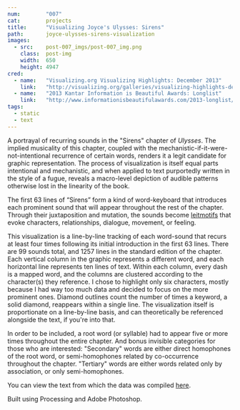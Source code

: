 ```yaml
---
num:        "007"
cat:        projects
title:      "Visualizing Joyce's Ulysses: Sirens"
path:       joyce-ulysses-sirens-visualization
images:
  - src:    post-007_imgs/post-007_img.png
    class:  post-img
    width:  650
    height: 4947
cred:
  - name:   "Visualizing.org Visualizing Highlights: December 2013"
    link:   "http://visualizing.org/galleries/visualizing-highlights-december-2013"
  - name:   "2013 Kantar Information is Beautiful Awards: Longlist"
    link:   "http://www.informationisbeautifulawards.com/2013-longlist/data-visualization/"
tags:
  - static
  - text
---
```

A portrayal of recurring sounds in the "Sirens" chapter of _Ulysses_. The implied musicality of this chapter, coupled with the mechanistic-if-it-were-not-intentional recurrence of certain words, renders it a legit candidate for graphic representation. The process of visualization is itself equal parts intentional and mechanistic, and when applied to text purportedly written in the style of a fugue, reveals a macro-level depiction of audible patterns otherwise lost in the linearity of the book.

The first 63 lines of “Sirens” form a kind of word-keyboard that introduces each prominent sound that will appear throughout the rest of the chapter. Through their juxtaposition and mutation, the sounds become [leitmotifs](http://en.wikipedia.org/wiki/Leitmotif) that evoke characters, relationships, dialogue, movement, or feeling.

This visualization is a line-by-line tracking of each word-sound that recurs at least four times following its initial introduction in the first 63 lines. There are 99 sounds total, and 1257 lines in the standard edition of the chapter. Each vertical column in the graphic represents a different word, and each horizontal line represents ten lines of text. Within each column, every dash is a mapped word, and the columns are clustered according to the character(s) they reference. I chose to highlight only six characters, mostly because I had way too much data and decided to focus on the more prominent ones. Diamond outlines count the number of times a keyword, a solid diamond, reappears within a single line. The visualization itself is proportionate on a line-by-line basis, and can theoretically be referenced alongside the text, if you're into that.

In order to be included, a root word (or syllable) had to appear five or more times throughout the entire chapter. And bonus invisible categories for those who are interested: "Secondary" words are either direct homophones of the root word, or semi-homophones related by co-occurrence throughout the chapter. "Tertiary" words are either words related only by association, or only semi-homophones.

You can view the text from which the data was compiled [here](../images/post-007_imgs/sirens.txt). 

Built using Processing and Adobe Photoshop.